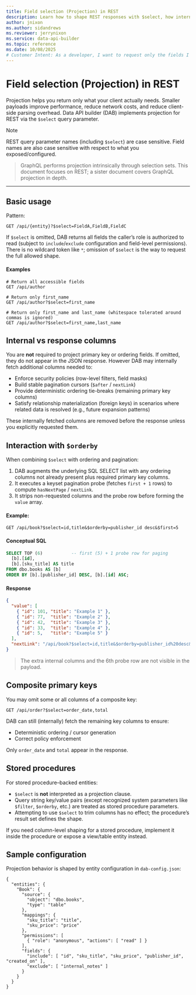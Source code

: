 ```yaml
---
title: Field selection (Projection) in REST
description: Learn how to shape REST responses with $select, how internal columns are handled, and how projection interacts with ordering, pagination, security and configuration in Data API builder.
author: jnixon
ms.author: sidandrews
ms.reviewer: jerrynixon
ms.service: data-api-builder
ms.topic: reference
ms.date: 10/08/2025
# Customer Intent: As a developer, I want to request only the fields I need from REST endpoints.
---
```


# Field selection (Projection) in REST

Projection helps you return only what your client actually needs. Smaller payloads improve performance, reduce network costs, and reduce client-side parsing overhead. Data API builder (DAB) implements projection for REST via the `$select` query parameter.

> [!NOTE]
> REST query parameter names (including `$select`) are case sensitive. Field names are also case sensitive with respect to what you exposed/configured.

> GraphQL performs projection intrinsically through selection sets. This document focuses on REST; a sister document covers GraphQL projection in depth.

---

## Basic usage

Pattern:

```
GET /api/{entity}?$select=FieldA,FieldB,FieldC
```

If `$select` is omitted, DAB returns all fields the caller’s role is authorized to read (subject to `include`/`exclude` configuration and field-level permissions). There is no wildcard token like `*`; omission of `$select` is the way to request the full allowed shape.

#### Examples

```http
# Return all accessible fields
GET /api/author

# Return only first_name
GET /api/author?$select=first_name

# Return only first_name and last_name (whitespace tolerated around commas is ignored)
GET /api/author?$select=first_name,last_name
```

## Internal vs response columns

You are **not** required to project primary key or ordering fields. If omitted, they do not appear in the JSON response. However DAB may internally fetch additional columns needed to:

* Enforce security policies (row-level filters, field masks)
* Build stable pagination cursors (`$after` / `nextLink`)
* Provide deterministic ordering tie-breaks (remaining primary key columns)
* Satisfy relationship materialization (foreign keys) in scenarios where related data is resolved (e.g., future expansion patterns)

These internally fetched columns are removed before the response unless you explicitly requested them.

## Interaction with `$orderby`

When combining `$select` with ordering and pagination:

1. DAB augments the underlying SQL SELECT list with any ordering columns not already present plus required primary key columns.
2. It executes a keyset pagination probe (fetches `first + 1` rows) to compute `hasNextPage` / `nextLink`.
3. It strips non-requested columns and the probe row before forming the `value` array.

#### Example:

```http
GET /api/book?$select=id,title&$orderby=publisher_id desc&$first=5
```

#### Conceptual SQL

```sql
SELECT TOP (6)           -- first (5) + 1 probe row for paging
  [b].[id],
  [b].[sku_title] AS title
FROM dbo.books AS [b]
ORDER BY [b].[publisher_id] DESC, [b].[id] ASC;
```

#### Response

```json
{
  "value": [
    { "id": 101, "title": "Example 1" },
    { "id": 77,  "title": "Example 2" },
    { "id": 42,  "title": "Example 3" },
    { "id": 33,  "title": "Example 4" },
    { "id": 5,   "title": "Example 5" }
  ],
  "nextLink": "/api/book?$select=id,title&$orderby=publisher_id%20desc&$first=5&$after=eyJ...=="
}
```

> The extra internal columns and the 6th probe row are not visible in the payload.

## Composite primary keys

You may omit some or all columns of a composite key:

```http
GET /api/order?$select=order_date,total
```

DAB can still (internally) fetch the remaining key columns to ensure:
* Deterministic ordering / cursor generation
* Correct policy enforcement

Only `order_date` and `total` appear in the response.

## Stored procedures

For stored procedure–backed entities:
* `$select` is **not** interpreted as a projection clause.
* Query string key/value pairs (except recognized system parameters like `$filter`, `$orderby`, etc.) are treated as stored procedure parameters.
* Attempting to use `$select` to trim columns has no effect; the procedure’s result set defines the shape.

If you need column-level shaping for a stored procedure, implement it inside the procedure or expose a view/table entity instead.

## Sample configuration

Projection behavior is shaped by entity configuration in `dab-config.json`:

```jsonc
{
  "entities": {
    "Book": {
      "source": {
        "object": "dbo.books",
        "type": "table"
      },
      "mappings": {
        "sku_title": "title",
        "sku_price": "price"
      },
      "permissions": [
        { "role": "anonymous", "actions": [ "read" ] }
      ],
      "fields": {
        "include": [ "id", "sku_title", "sku_price", "publisher_id", "created_on" ],
        "exclude": [ "internal_notes" ]
      }
    }
  }
}
```
